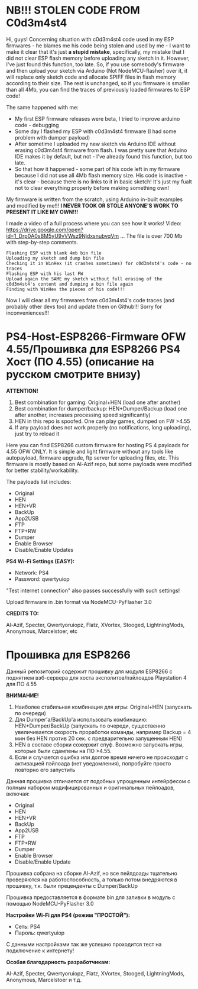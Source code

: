 # NB!!! STOLEN CODE FROM C0d3m4st4
Hi, guys! Concerning situation with c0d3m4st4 code used in my ESP firmwares - he blames me his code being stolen and used by me - I want to make it clear that it's just **a stupid mistake**, specifically, my mistake that I did not clear ESP flash memory before uploading any sketch in it. However, I've just found this function, too late. So, if you use somebody's firmware and then upload your sketch via Arduino (Not NodeMCU-flasher) over it, it will replace only sketch code and allocate SPIFF files in flash memory according to their size. The rest is unchanged, so if you firmware is smaller than all 4Mb, you can find the traces of previously loaded firmwares to ESP code!

The same happened with me:
- My first ESP firmware releases were beta, I tried to improve arduino code - debugging
- Some day I flashed my ESP with c0d3m4st4 firmware (I had some problem with dumper payload)
- After sometime I uploaded my new sketch via Arduino IDE without erasing c0d3m4st4 firmware from flash. I was pretty sure that Arduino IDE makes it by default, but not - I've already found this function, but too late.
- So that how it happened - some part of his code left in my firmware because I did not use all 4Mb flash memory size. His code is inactive - it's clear - because there is no links to it in basic sketch! It's just my fualt not to clear everything properly before making something own!

My firmware is written from the scratch, using Arduino in-built examples and modified by me!!! **I NEVER TOOK OR STOLE ANYONE'S WORK TO PRESENT IT LIKE MY OWN!!!**

I made a video of a full process where you can see how it works! Video: https://drive.google.com/open?id=1_Drp0A0sBM5yU9vVWsz9NjdxsnubvqVm … The file is over 700 Mb with step-by-step comments.

    Flashing ESP with blank 4mb bin file
    Uploading my sketch and dump bin file
    Checking it in WinHex (it crashes sometimes) for c0d3m4st4's code - no traces
    Flashing ESP with his last FW
    Upload again the SAME my sketch without full erasing of the c0d3m4st4's content and dumping a bin file again
    Finding with WinHex the pieces of his code!!!

Now I will clear all my firmwares from c0d3m4st4's code traces (and probably other devs too) and update them on Github!!! Sorry for inconveniences!!!


# PS4-Host-ESP8266-Firmware OFW 4.55/Прошивка для ESP8266 PS4 Хост (ПО 4.55) (описание на русском смотрите внизу)

**ATTENTION!**
1. Best combination for gaming: Original+HEN (load one after another)
2. Best combination for dumper/backup: HEN+Dumper/Backup (load one after another, increases processing speed significantly)
3. HEN in this repo is spoofed. One can play games, dumped on FW >4.55
4. If any payload does not work properly (no notifications, long uploading), just try to reload it

Here you can find ESP8266 custom firmware for hosting PS 4 payloads for 4.55 OFW ONLY. It is simple and light firmware without any tools like autopayload, firmware upgrade, ftp server for uploading files, etc. This firmware is mostly based on Al-Azif repo, but some payloads were modified for better stability/workability.

The payloads list includes:
- Original
- HEN
- HEN+VR
- BackUp
- App2USB
- FTP
- FTP+RW
- Dumper
- Enable Browser
- Disable/Enable Updates

**PS4 Wi-Fi Settings (EASY):**
- Network: PS4
- Password: qwertyuiop

"Test internet connection" also passes successfully with such settings!

Upload firmware in .bin format via NodeMCU-PyFlasher 3.0 

**CREDITS TO:** 

Al-Azif, Specter, Qwertyoruiopz, Flatz, XVortex, Stooged, LightningMods, Anonymous, Marcelstoer, etc


# Прошивка для ESP8266
Данный репозиторий содержит прошивку для модуля ESP8266 с поднятием вэб-сервера для хоста эксполитов/пэйлоадов Playstation 4 для ПО 4.55

**ВНИМАНИЕ!**
1. Наиболее стабильная комбинация для игры: Original+HEN (запускать по очереди)
2. Для Dumper'а/BackUp'а использовать комбинацию: HEN+Dumper/BackUp (запускать по очереди, существенно увеличивается скорость проработки команды, например Backup = 4 мин без HEN против 20 сек. с предварительно запущенным HEN)
3. HEN в составе сборки сожержит спуф. Возможно запускать игры, которые были сдампены на ПО >4.55.
4. Если и случается ошибка или долгое время ничего не происходит с активацией пэйлоада (нет уведомления), попробуйте просто повторно его запустить

Данная прошивка отличается от подобных упрощенным интейрфесом с полным набором модифицированных и оригинальных пейлоадов, включая:
- Original
- HEN
- HEN+VR
- BackUp
- App2USB
- FTP
- FTP+RW
- Dumper
- Enable Browser
- Disable/Enable Update

Прошивка собрана на сборке Al-Azif, но все пейлдоады тщательно проверяются на работоспособность, а только потом внедряются в прошивку, т.к. были преценденты с Dumper/BackUp

Прошивка предоставляется в формате bin для заливки в модуль с помощью NodeMCU-PyFlasher 3.0

**Настройки Wi-Fi для PS4 (режим "ПРОСТОЙ"):**
- Сеть: PS4
- Пароль: qwertyuiop

С данными настройками так же успешно проходится тест на подключение к интернету!

**Особая благодарность разработчикам:**

Al-Azif, Specter, Qwertyoruiopz, Flatz, XVortex, Stooged, LightningMods, Anonymous, Marcelstoer и т.д.
